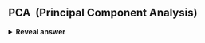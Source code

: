 ## PCA&nbsp;<strong> (Principal Component Analysis)</strong>
<details>
<summary><b>Reveal answer</b></summary>
- The axis are called priciple components, (yi)<br>- Linear combinations of the original coordinates (xi)<br>- yi are uncorrelated and ordered by the fraction of the total variation each retains<br>- PC 1 (y1) is the most informative, followed by PC 2 etc.<br><br>(Works well when xi are highly correlated)
</details>
